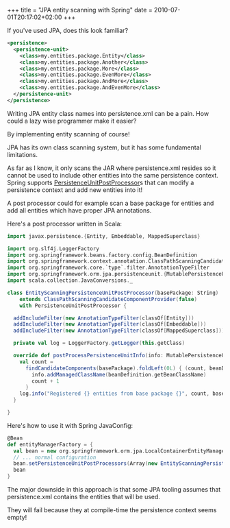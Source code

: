 +++
title = "JPA entity scanning with Spring"
date = 2010-07-01T20:17:02+02:00
+++

If you've used JPA, does this look familiar?

```xml
<persistence>
  <persistence-unit>
    <class>my.entities.package.Entity</class>
    <class>my.entities.package.Another</class>
    <class>my.entities.package.More</class>
    <class>my.entities.package.EvenMore</class>
    <class>my.entities.package.AndMore</class>
    <class>my.entities.package.AndEvenMore</class>
  </persistence-unit>
</persistence>
```

Writing JPA entity class names into persistence.xml can be a pain. How could a <span class="line-through">lazy</span> wise programmer make it easier?

By implementing entity scanning of course!

JPA has its own class scanning system, but it has some fundamental limitations.

As far as I know, it only scans the JAR where persistence.xml resides so it cannot be used to include other entities into the same persistence context. Spring supports [PersistenceUnitPostProcessor](http://static.springsource.org/spring/docs/3.0.x/javadoc-api/org/springframework/orm/jpa/persistenceunit/PersistenceUnitPostProcessor.html)s that can modify a persistence context and add new entities into it!

A post processor could for example scan a base package for entities and add all entities which have proper JPA annotations.

Here's a post processor written in Scala:

```scala
import javax.persistence.{Entity, Embeddable, MappedSuperclass}

import org.slf4j.LoggerFactory
import org.springframework.beans.factory.config.BeanDefinition
import org.springframework.context.annotation.ClassPathScanningCandidateComponentProvider
import org.springframework.core.`type`.filter.AnnotationTypeFilter
import org.springframework.orm.jpa.persistenceunit.{MutablePersistenceUnitInfo, PersistenceUnitPostProcessor}
import scala.collection.JavaConversions._

class EntityScanningPersistenceUnitPostProcessor(basePackage: String)
    extends ClassPathScanningCandidateComponentProvider(false)
    with PersistenceUnitPostProcessor {

  addIncludeFilter(new AnnotationTypeFilter(classOf[Entity]))
  addIncludeFilter(new AnnotationTypeFilter(classOf[Embeddable]))
  addIncludeFilter(new AnnotationTypeFilter(classOf[MappedSuperclass]))

  private val log = LoggerFactory.getLogger(this.getClass)

  override def postProcessPersistenceUnitInfo(info: MutablePersistenceUnitInfo) {
    val count =
      findCandidateComponents(basePackage).foldLeft(0L) { (count, beanDefinition) =&gt;
        info.addManagedClassName(beanDefinition.getBeanClassName)
        count + 1
      }
    log.info("Registered {} entities from base package {}", count, basePackage)
  }

}
```

Here's how to use it with Spring JavaConfig:

```scala
@Bean
def entityManagerFactory = {
  val bean = new org.springframework.orm.jpa.LocalContainerEntityManagerFactoryBean
  // ... normal configuration
  bean.setPersistenceUnitPostProcessors(Array(new EntityScanningPersistenceUnitPostProcessor("my.entities.package")))
  bean
}
```

The major downside in this approach is that some JPA tooling assumes that persistence.xml contains the entities that will be used.

They will fail because they at compile-time the persistence context seems empty!
